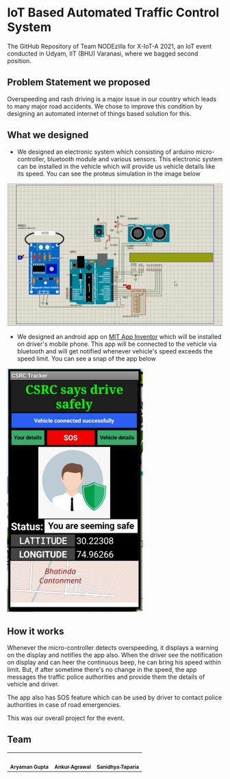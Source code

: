 # IoT Based Automated Traffic Control System

The GitHub Repository of Team NODEzilla for X-IoT-A 2021, an IoT event conducted in Udyam, IIT (BHU) Varanasi, where we bagged second position.

## Problem Statement we proposed

Overspeeding and rash driving is a major issue in our country which leads to many major road accidents. We chose to improve this condition by designing an automated internet of things based solution for this.

## What we designed 

- We designed an electronic system which consisting of arduino micro-controller, bluetooth module and various sensors. This electronic system can be installed in the vehicle which will provide us vehicle details like its speed. You can see the proteus simulation in the image below

![](Proteus.png)

- We designed an android app on [MIT App Inventor](https://appinventor.mit.edu/) which will be installed on driver's mobile phone. This app will be connected to the vehicle via bluetooth and will get notified whenever vehicle's speed exceeds the speed limit. You can see a snap of the app below

![](App.png)

## How it works

Whenever the micro-controller detects overspeeding, it displays a warning on the display and notifies the app also. When the driver see the notification on display and can heer the continuous beep, he can bring his speed within limit. But, if after sometime there's no change in the speed, the app messages the traffic police authorities and provide them the details of vehicle and driver.

The app also has SOS feature which can be used by driver to contact police authorities in case of road emergencies.

This was our overall project for the event.

## Team

<table>
	<td align="center">
     <a href="https://github.com/phoenixrider12">
    <img src="https://avatars.githubusercontent.com/u/76533398?s=460&v=4" width="100px;" alt=""/><br /><sub><b>Aryaman Gupta</b></sub></a><br />
	</td>
 <td align="center">
     <a href="https://github.com/Ankur-Agrawal-ece20">
    <img src="https://avatars.githubusercontent.com/u/78701055?v=4" width="100px;" alt=""/><br /><sub><b>Ankur Agrawal</b></sub></a><br />
    </td>
<td align="center">
     <a href="https://github.com/SanidhyaTaparia">
    <img src="https://avatars.githubusercontent.com/u/78595100?v=4" width="100px;" alt=""/><br /><sub><b>Sanidhya Taparia</b></sub></a><br />
	</td>
</table>
